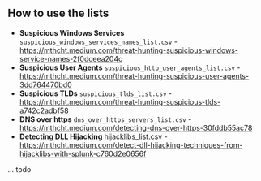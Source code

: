 ## How to use the lists

- **Suspicious Windows Services** `suspicious_windows_services_names_list.csv`  - https://mthcht.medium.com/threat-hunting-suspicious-windows-service-names-2f0dceea204c
- **Suspicious User Agents** `suspicious_http_user_agents_list.csv` - https://mthcht.medium.com/threat-hunting-suspicious-user-agents-3dd764470bd0
- **Suspicious TLDs** `suspicious_tlds_list.csv` - https://mthcht.medium.com/threat-hunting-suspicious-tlds-a742c2adbf58
- **DNS over https** `dns_over_https_servers_list.csv` - https://mthcht.medium.com/detecting-dns-over-https-30fddb55ac78
- **Detecting DLL Hijacking** [hijacklibs_list.csv](https://github.com/mthcht/awesome-lists/blob/main/Hijacklibs/hijacklibs_list.csv) - https://mthcht.medium.com/detect-dll-hijacking-techniques-from-hijacklibs-with-splunk-c760d2e0656f

... todo
